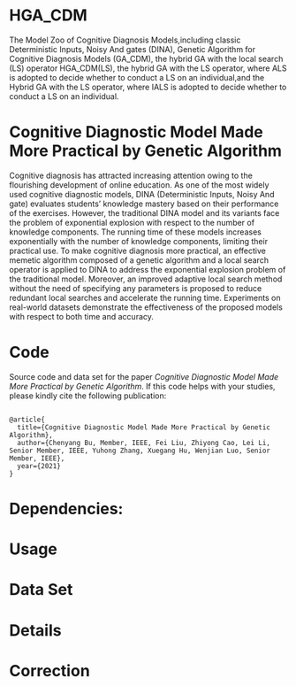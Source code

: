 # HGA_CDM
The Model Zoo of Cognitive Diagnosis Models,including classic Deterministic Inputs, Noisy And gates (DINA), Genetic Algorithm for Cognitive Diagnosis Models (GA_CDM), the hybrid GA with the local search (LS) operator HGA_CDM(LS), the hybrid GA with the LS operator, where ALS is adopted to decide whether to conduct a LS on an individual,and the Hybrid GA with the LS operator, where IALS is adopted to decide whether to conduct a LS on an individual. 
# Cognitive Diagnostic Model Made More Practical by Genetic Algorithm
Cognitive diagnosis has attracted increasing attention owing to the flourishing development of online education. As one of the most widely used cognitive diagnostic models, DINA (Deterministic Inputs, Noisy And gate) evaluates students’ knowledge mastery based on their performance of the exercises. However, the traditional DINA model and its variants face the problem of exponential explosion with respect to the number of knowledge components. The running time of these models
increases exponentially with the number of knowledge components, limiting their practical use. To make cognitive diagnosis more practical, an effective memetic algorithm composed of a genetic algorithm and a local search operator is applied to DINA to address the exponential explosion problem of the traditional model. Moreover, an improved adaptive local search method without the need of specifying any parameters is proposed to reduce redundant local searches and accelerate the running time. Experiments on real-world datasets demonstrate the effectiveness of the proposed models with respect to both time and accuracy.  
# Code
Source code and data set for the paper *Cognitive Diagnostic Model Made More Practical by Genetic Algorithm*.
If this code helps with your studies, please kindly cite the following publication:
```

@article{
  title={Cognitive Diagnostic Model Made More Practical by Genetic Algorithm},
  author={Chenyang Bu, Member, IEEE, Fei Liu, Zhiyong Cao, Lei Li, Senior Member, IEEE, Yuhong Zhang, Xuegang Hu, Wenjian Luo, Senior Member, IEEE},
  year={2021}
}
```
# Dependencies:


# Usage

# Data Set
# Details
# Correction
